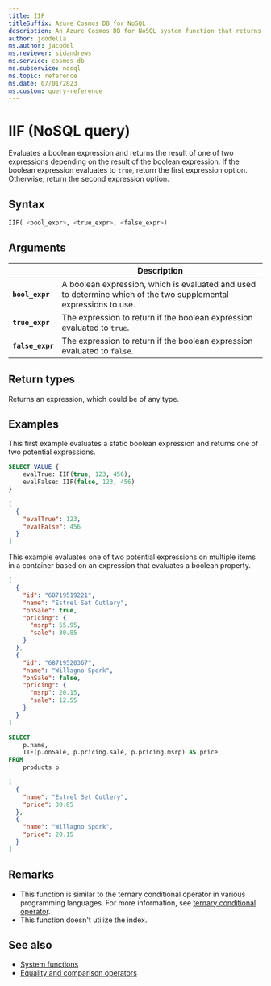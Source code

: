 ```yaml
---
title: IIF
titleSuffix: Azure Cosmos DB for NoSQL
description: An Azure Cosmos DB for NoSQL system function that returns one of two expressions based on a boolean expression input.
author: jcodella
ms.author: jacodel
ms.reviewer: sidandrews
ms.service: cosmos-db
ms.subservice: nosql
ms.topic: reference
ms.date: 07/01/2023
ms.custom: query-reference
---
```


# IIF (NoSQL query)

Evaluates a boolean expression and returns the result of one of two expressions depending on the result of the boolean expression. If the boolean expression evaluates to `true`, return the first expression option. Otherwise, return the second expression option.

## Syntax

```sql
IIF( <bool_expr>, <true_expr>, <false_expr>)
```

## Arguments

| | Description |
| --- | --- |
| **`bool_expr`** | A boolean expression, which is evaluated and used to determine which of the two supplemental expressions to use. |
| **`true_expr`** | The expression to return if the boolean expression evaluated to `true`. |
| **`false_expr`** | The expression to return if the boolean expression evaluated to `false`. |

## Return types

Returns an expression, which could be of any type.

## Examples

This first example evaluates a static boolean expression and returns one of two potential expressions.

```sql
SELECT VALUE {
    evalTrue: IIF(true, 123, 456),
    evalFalse: IIF(false, 123, 456)
}
```

```json
[
  {
    "evalTrue": 123,
    "evalFalse": 456
  }
]
```

This example evaluates one of two potential expressions on multiple items in a container based on an expression that evaluates a boolean property.

```json
[
  {
    "id": "68719519221",
    "name": "Estrel Set Cutlery",
    "onSale": true,
    "pricing": {
      "msrp": 55.95,
      "sale": 30.85
    }
  },
  {
    "id": "68719520367",
    "name": "Willagno Spork",
    "onSale": false,
    "pricing": {
      "msrp": 20.15,
      "sale": 12.55
    }
  }
]
```

```sql
SELECT
    p.name,
    IIF(p.onSale, p.pricing.sale, p.pricing.msrp) AS price
FROM
    products p
```

```json
[
  {
    "name": "Estrel Set Cutlery",
    "price": 30.85
  },
  {
    "name": "Willagno Spork",
    "price": 20.15
  }
]
```

## Remarks

- This function is similar to the ternary conditional operator in various programming languages. For more information, see [ternary conditional operator](https://wikipedia.org/wiki/ternary_conditional_operator).
- This function doesn't utilize the index.

## See also

- [System functions](system-functions.yml)
- [Equality and comparison operators](equality-comparison-operators.md)
